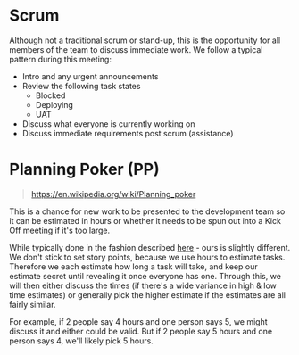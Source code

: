 # Scrum

Although not a traditional scrum or stand-up, this is the opportunity for all members of the team to discuss immediate work. We follow a typical pattern during this meeting:

* Intro and any urgent announcements
* Review the following task states
  * Blocked
  * Deploying
  * UAT
* Discuss what everyone is currently working on
* Discuss immediate requirements post scrum (assistance) 

# Planning Poker (PP)

> https://en.wikipedia.org/wiki/Planning_poker

This is a chance for new work to be presented to the development team so it can be estimated in hours or whether it needs to be spun out into a Kick Off meeting if it's too large.

While typically done in the fashion described [here](https://www.mountaingoatsoftware.com/agile/planning-poker) - ours is slightly different. We don't stick to set story points, because we use hours to estimate tasks. Therefore we each estimate how long a task will take, and keep our estimate secret until revealing it once everyone has one. Through this, we will then either discuss the times (if there's a wide variance in high & low time estimates) or generally pick the higher estimate if the estimates are all fairly similar. 

For example, if 2 people say 4 hours and one person says 5, we might discuss it and either could be valid. But if 2 people say 5 hours and one person says 4, we'll likely pick 5 hours.



